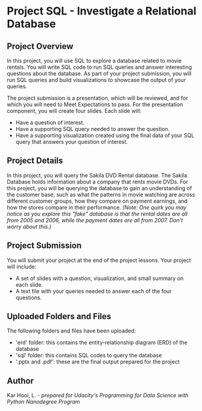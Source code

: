 # **Project SQL - Investigate a Relational Database**

## **Project Overview**
In this project, you will use SQL to explore a database related to movie rentals. You will write SQL code to run SQL queries and answer interesting questions about the database. 
As part of your project submission, you will run SQL queries and build visualizations to showcase the output of your queries.

The project submission is a presentation, which will be reviewed, and for which you will need to Meet Expectations to pass. 
For the presentation component, you will create four slides. Each slide will:
- Have a question of interest.
- Have a supporting SQL query needed to answer the question.
- Have a supporting visualization created using the final data of your SQL query that answers your question of interest.

## **Project Details**
In this project, you will query the Sakila DVD Rental database. The Sakila Database holds information about a company that rents movie DVDs. 
For this project, you will be querying the database to gain an understanding of the customer base, such as what the patterns in movie watching are across different customer groups, 
how they compare on payment earnings, and how the stores compare in their performance. 
*(Note: One quirk you may notice as you explore this "fake" database is that the rental dates are all from 2005 and 2006, while the payment dates are all from 2007. Don't worry about this.)*

## **Project Submission**
You will submit your project at the end of the project lessons. Your project will include:
- A set of slides with a question, visualization, and small summary on each slide.
- A text file with your queries needed to answer each of the four questions.

## **Uploaded Folders and Files**
The following folders and files have been uploaded:
- 'erd' folder: this contains the entity-relationship diagram (ERD) of the database
- 'sql' folder: this contains SQL codes to query the database
- '.pptx and .pdf': these are the final output prepared for the project 

## **Author**
Kar Hooi, L. - *prepared for Udacity's Programming for Data Science with Python Nanodegree Program*